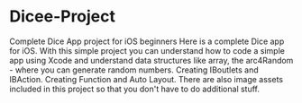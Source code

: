 # Dicee-Project
Complete Dice App project for iOS beginners
Here is a complete Dice app for iOS. With this simple project you can understand how to code a simple app using Xcode and understand data structures like 
array, the arc4Random - where you can generate random numbers. Creating IBoutlets and IBAction. Creating Function and Auto Layout. 
There are also image assets included in this project so that you don't have to do additional stuff.
